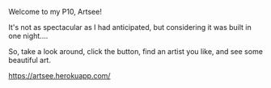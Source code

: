 Welcome to my P10, Artsee!

It's not as spectacular as I had anticipated, but considering it was built in one night....

So, take a look around, click the button, find an artist you like, and see some beautiful art.

https://artsee.herokuapp.com/
